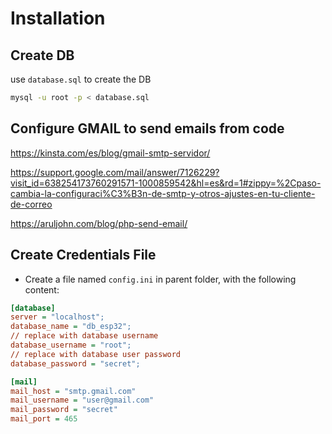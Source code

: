 # Installation

## Create DB
use `database.sql` to create the DB

```bash
mysql -u root -p < database.sql
```

## Configure GMAIL to send emails from code

https://kinsta.com/es/blog/gmail-smtp-servidor/

https://support.google.com/mail/answer/7126229?visit_id=638254173760291571-1000859542&hl=es&rd=1#zippy=%2Cpaso-cambia-la-configuraci%C3%B3n-de-smtp-y-otros-ajustes-en-tu-cliente-de-correo

https://aruljohn.com/blog/php-send-email/

## Create Credentials File

- Create a file named `config.ini` in parent folder, with the following content:

```ini
[database]
server = "localhost";
database_name = "db_esp32";
// replace with database username
database_username = "root";
// replace with database user password
database_password = "secret";

[mail]
mail_host = "smtp.gmail.com"
mail_username = "user@gmail.com"
mail_password = "secret"
mail_port = 465
```
